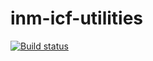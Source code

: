 # inm-icf-utilities

[![Build status](https://ci.appveyor.com/api/projects/status/jaife669slqyru52/branch/main?svg=true)](https://ci.appveyor.com/project/mih/inm-icf-utilities/branch/main)
